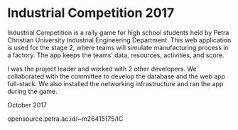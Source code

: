 # Industrial Competition 2017

Industrial Competition is a rally game for high school students held by Petra Christian University Industrial Engineering Department. This web application is used for the stage 2, where teams will simulate manufacturing process in a factory. The app keeps the teams’ data, resources, activities, and score.

I was the project leader and worked with 2 other developers. We collaborated with the committee to develop the database and the web app full-stack. We also installed the networking infrastructure and ran the app during the game.

October 2017

opensource.petra.ac.id/~m26415175/IC
